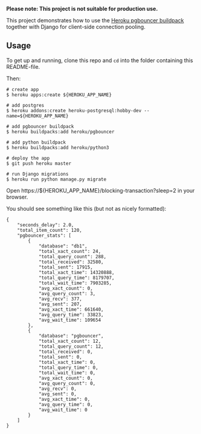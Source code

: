 **Please note: This project is not suitable for production use.**

This project demonstrates how to use the 
[Heroku pgbouncer buildpack](https://github.com/heroku/heroku-buildpack-pgbouncer) 
together with Django for client-side connection pooling.

## Usage

To get up and running, clone this repo and `cd` into the folder containing this
 README-file.

Then:

```
# create app
$ heroku apps:create ${HEROKU_APP_NAME}

# add postgres
$ heroku addons:create heroku-postgresql:hobby-dev --name=${HEROKU_APP_NAME}

# add pgbouncer buildpack
$ heroku buildpacks:add heroku/pgbouncer

# add python buildpack
$ heroku buildpacks:add heroku/python3

# deploy the app
$ git push heroku master

# run Django migrations
$ heroku run python manage.py migrate
```

Open https://${HEROKU_APP_NAME}/blocking-transaction?sleep=2 in your browser.

You should see something like this (but not as nicely formatted):

```
{
    "seconds_delay": 2.0,
    "total_item_count": 120,
    "pgbouncer_stats": [
        {
            "database": "db1",
            "total_xact_count": 24,
            "total_query_count": 288,
            "total_received": 32580,
            "total_sent": 17915,
            "total_xact_time": 14320888,
            "total_query_time": 8179707,
            "total_wait_time": 7903285,
            "avg_xact_count": 0,
            "avg_query_count": 3,
            "avg_recv": 377,
            "avg_sent": 207,
            "avg_xact_time": 661640,
            "avg_query_time": 33823,
            "avg_wait_time": 109654
        },
        {
            "database": "pgbouncer",
            "total_xact_count": 12,
            "total_query_count": 12,
            "total_received": 0,
            "total_sent": 0,
            "total_xact_time": 0,
            "total_query_time": 0,
            "total_wait_time": 0,
            "avg_xact_count": 0,
            "avg_query_count": 0,
            "avg_recv": 0,
            "avg_sent": 0,
            "avg_xact_time": 0,
            "avg_query_time": 0,
            "avg_wait_time": 0
        }
    ]
}
```